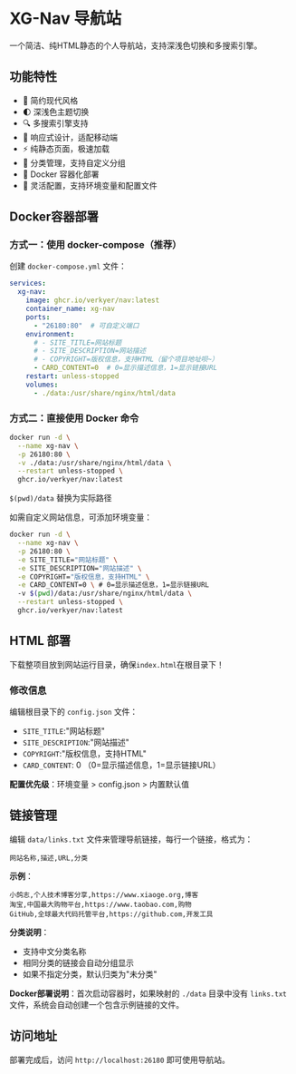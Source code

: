 # XG-Nav 导航站

一个简洁、纯HTML静态的个人导航站，支持深浅色切换和多搜索引擎。

## 功能特性

- 🎨 简约现代风格
- 🌓 深浅色主题切换
- 🔍 多搜索引擎支持
- 📱 响应式设计，适配移动端
- ⚡ 纯静态页面，极速加载
- 📂 分类管理，支持自定义分组
- 🐳 Docker 容器化部署
- 🔧 灵活配置，支持环境变量和配置文件

## Docker容器部署

### 方式一：使用 docker-compose（推荐）

创建 `docker-compose.yml` 文件：

```yaml
services:
  xg-nav:
    image: ghcr.io/verkyer/nav:latest
    container_name: xg-nav
    ports:
      - "26180:80"  # 可自定义端口
    environment:
      # - SITE_TITLE=网站标题
      # - SITE_DESCRIPTION=网站描述
      # - COPYRIGHT=版权信息，支持HTML（留个项目地址呗~）
      - CARD_CONTENT=0  # 0=显示描述信息，1=显示链接URL
    restart: unless-stopped
    volumes:
      - ./data:/usr/share/nginx/html/data
```

### 方式二：直接使用 Docker 命令

```bash
docker run -d \
  --name xg-nav \
  -p 26180:80 \
  -v ./data:/usr/share/nginx/html/data \
  --restart unless-stopped \
  ghcr.io/verkyer/nav:latest
```
`$(pwd)/data` 替换为实际路径

如需自定义网站信息，可添加环境变量：
```bash
docker run -d \
  --name xg-nav \
  -p 26180:80 \
  -e SITE_TITLE="网站标题" \
  -e SITE_DESCRIPTION="网站描述" \
  -e COPYRIGHT="版权信息，支持HTML" \
  -e CARD_CONTENT=0 \ # 0=显示描述信息，1=显示链接URL
  -v $(pwd)/data:/usr/share/nginx/html/data \
  --restart unless-stopped \
  ghcr.io/verkyer/nav:latest
```

## HTML 部署

下载整项目放到网站运行目录，确保`index.html`在根目录下！

### 修改信息

编辑根目录下的 `config.json` 文件：

- `SITE_TITLE`:"网站标题"
- `SITE_DESCRIPTION`:"网站描述"
- `COPYRIGHT`:"版权信息，支持HTML"
- `CARD_CONTENT`: 0 （0=显示描述信息，1=显示链接URL）

**配置优先级**：环境变量 > config.json > 内置默认值

## 链接管理

编辑 `data/links.txt` 文件来管理导航链接，每行一个链接，格式为：

```
网站名称,描述,URL,分类
```

**示例**：
```
小鸽志,个人技术博客分享,https://www.xiaoge.org,博客
淘宝,中国最大购物平台,https://www.taobao.com,购物
GitHub,全球最大代码托管平台,https://github.com,开发工具
```

**分类说明**：
- 支持中文分类名称
- 相同分类的链接会自动分组显示
- 如果不指定分类，默认归类为"未分类"

**Docker部署说明**：首次启动容器时，如果映射的 `./data` 目录中没有 `links.txt` 文件，系统会自动创建一个包含示例链接的文件。

## 访问地址

部署完成后，访问 `http://localhost:26180` 即可使用导航站。

